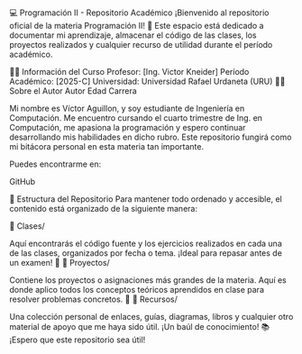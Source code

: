 💻 Programación II - Repositorio Académico
¡Bienvenido al repositorio oficial de la materia Programación II! 🚀 Este espacio está dedicado a documentar mi aprendizaje, almacenar el código de las clases, los proyectos realizados y cualquier recurso de utilidad durante el período académico.

👨‍🏫 Información del Curso
Profesor: [Ing. Victor Kneider]
Período Académico: [2025-C]
Universidad: Universidad Rafael Urdaneta (URU)
👨‍💻 Sobre el Autor
Autor Edad Carrera

Mi nombre es Víctor Aguillon, y soy estudiante de Ingeniería en Computación. Me encuentro cursando el cuarto trimestre de Ing. en Computación, me apasiona la programación y espero continuar desarrollando mis habilidades en dicho rubro. Este repositorio fungirá como mi bitácora personal en esta materia tan importante.

Puedes encontrarme en:

GitHub

📂 Estructura del Repositorio
Para mantener todo ordenado y accesible, el contenido está organizado de la siguiente manera:

📁 Clases/

Aquí encontrarás el código fuente y los ejercicios realizados en cada una de las clases, organizados por fecha o tema. ¡Ideal para repasar antes de un examen! 📝
📁 Proyectos/

Contiene los proyectos o asignaciones más grandes de la materia. Aquí es donde aplico todos los conceptos teóricos aprendidos en clase para resolver problemas concretos. 🎯
📁 Recursos/

Una colección personal de enlaces, guías, diagramas, libros y cualquier otro material de apoyo que me haya sido útil. ¡Un baúl de conocimiento! 📚
¡Espero que este repositorio sea útil!
